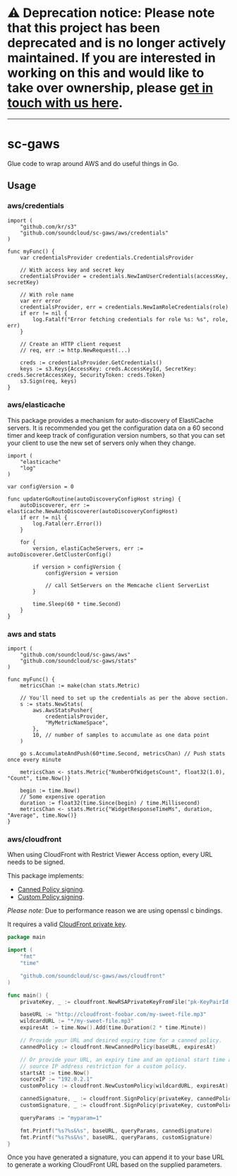 # ⚠️ Deprecation notice: Please note that this project has been deprecated and is no longer actively maintained. If you are interested in working on this and would like to take over ownership, please [get in touch with us here](mailto:developers@soundcloud.com).

---

# sc-gaws

Glue code to wrap around AWS and do useful things in Go.

## Usage

### aws/credentials

```
import (
    "github.com/kr/s3"
    "github.com/soundcloud/sc-gaws/aws/credentials"
)

func myFunc() {
    var credentialsProvider credentials.CredentialsProvider

    // With access key and secret key
    credentialsProvider = credentials.NewIamUserCredentials(accessKey, secretKey)

    // With role name
    var err error
    credentialsProvider, err = credentials.NewIamRoleCredentials(role)
    if err != nil {
        log.Fatalf("Error fetching credentials for role %s: %s", role, err)
    }

    // Create an HTTP client request
    // req, err := http.NewRequest(...)

    creds := credentialsProvider.GetCredentials()
    keys := s3.Keys{AccessKey: creds.AccessKeyId, SecretKey: creds.SecretAccessKey, SecurityToken: creds.Token}
    s3.Sign(req, keys)
}
```

### aws/elasticache

This package provides a mechanism for auto-discovery of ElastiCache servers.
It is recommended you get the configuration data on a 60 second timer and
keep track of configuration version numbers, so that you can set your
client to use the new set of servers only when they change.

```
import (
    "elasticache"
    "log"
)

var configVersion = 0

func updaterGoRoutine(autoDiscoveryConfigHost string) {
    autoDiscoverer, err := elasticache.NewAutoDiscoverer(autoDiscoveryConfigHost)
    if err != nil {
        log.Fatal(err.Error())
    }

    for {
        version, elastiCacheServers, err := autoDiscoverer.GetClusterConfig()

        if version > configVersion {
            configVersion = version

            // call SetServers on the Memcache client ServerList
        }

        time.Sleep(60 * time.Second)
    }
}
```

### aws and stats

```
import (
    "github.com/soundcloud/sc-gaws/aws"
    "github.com/soundcloud/sc-gaws/stats"
)

func myFunc() {
    metricsChan := make(chan stats.Metric)

    // You'll need to set up the credentials as per the above section.
    s := stats.NewStats(
        aws.AwsStatsPusher{
            credentialsProvider,
            "MyMetricNameSpace",
        },
        10, // number of samples to accumulate as one data point
    )

    go s.AccumulateAndPush(60*time.Second, metricsChan) // Push stats once every minute

    metricsChan <- stats.Metric{"NumberOfWidgetsCount", float32(1.0), "Count", time.Now()}

    begin := time.Now()
    // Some expensive operation
    duration := float32(time.Since(begin) / time.Millisecond)
    metricsChan <- stats.Metric{"WidgetResponseTimeMs", duration, "Average", time.Now()}
}
```

### aws/cloudfront

When using CloudFront with Restrict Viewer Access option, every URL needs to be signed.

This package implements:

- [Canned Policy signing](http://docs.aws.amazon.com/AmazonCloudFront/latest/DeveloperGuide/private-content-creating-signed-url-canned-policy.html).
- [Custom Policy signing](http://docs.aws.amazon.com/AmazonCloudFront/latest/DeveloperGuide/private-content-creating-signed-url-custom-policy.html).

_Please note:_ Due to performance reason we are using openssl c bindings.

It requires a valid [CloudFront private key](http://docs.aws.amazon.com/AmazonCloudFront/latest/DeveloperGuide/private-content-trusted-signers.html#private-content-creating-cloudfront-key-pairs).

```go
package main

import (
    "fmt"
    "time"

    "github.com/soundcloud/sc-gaws/aws/cloudfront"
)

func main() {
    privateKey, _ := cloudfront.NewRSAPrivateKeyFromFile("pk-KeyPairId.pem")

    baseURL := "http://cloudfront-foobar.com/my-sweet-file.mp3"
    wildcardURL := "*/my-sweet-file.mp3"
    expiresAt := time.Now().Add(time.Duration(2 * time.Minute))

    // Provide your URL and desired expiry time for a canned policy.
    cannedPolicy := cloudfront.NewCannedPolicy(baseURL, expiresAt)

    // Or provide your URL, an expiry time and an optional start time and
    // source IP address restriction for a custom policy.
    startsAt := time.Now()
    sourceIP := "192.0.2.1"
    customPolicy := cloudfront.NewCustomPolicy(wildcardURL, expiresAt).AddStartTime(startsAt).AddSourceIP(sourceIP)

    cannedSignature, _ := cloudfront.SignPolicy(privateKey, cannedPolicy)
    customSignature, _ := cloudfront.SignPolicy(privateKey, customPolicy)

    queryParams := "myparam=1"

    fmt.Printf("%s?%s&%s", baseURL, queryParams, cannedSignature)
    fmt.Printf("%s?%s&%s", baseURL, queryParams, customSignature)
}
```

Once you have generated a signature, you can append it to your base URL to
generate a working CloudFront URL based on the supplied parameters.
